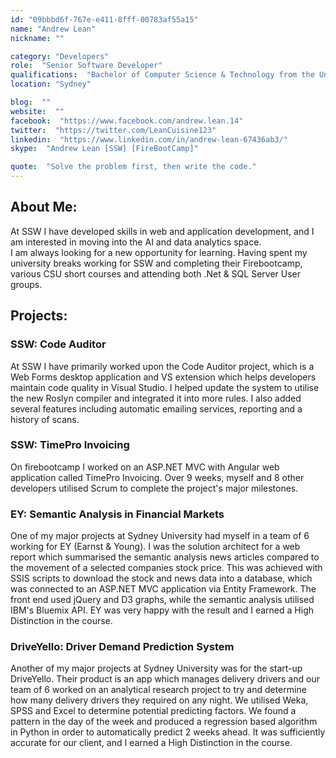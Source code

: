 ```yaml
---
id: "09bbbd6f-767e-e411-8fff-00783af55a15"
name: "Andrew Lean"
nickname: ""

category: "Developers"
role:  "Senior Software Developer"
qualifications:  "Bachelor of Computer Science & Technology from the University of Sydney"
location: "Sydney"

blog:  ""
website:  ""
facebook:  "https://www.facebook.com/andrew.lean.14"
twitter:  "https://twitter.com/LeanCuisine123"
linkedin:  "https://www.linkedin.com/in/andrew-lean-67436ab3/"
skype:  "Andrew Lean [SSW] [FireBootCamp]"

quote:  "Solve the problem first, then write the code."
---
```


## About Me:  

At SSW I have developed skills in web and application development, and I am interested in moving into the AI and data analytics space.   
I am always looking for a new opportunity for learning. Having spent my university breaks working for SSW and completing their Firebootcamp, various CSU short courses and attending both .Net & SQL Server User groups.   

## Projects:  

### SSW: Code Auditor  

At SSW I have primarily worked upon the Code Auditor project, which is a Web Forms desktop application and VS extension which helps developers maintain code quality in Visual Studio. I helped update the system to utilise the new Roslyn compiler and integrated it into more rules. I also added several features including automatic emailing services, reporting and a history of scans.  

### SSW: TimePro Invoicing  

On firebootcamp I worked on an ASP.NET MVC with Angular web application called TimePro Invoicing. Over 9 weeks, myself and 8 other developers utilised Scrum to complete the project's major milestones.  

### EY: Semantic Analysis in Financial Markets  

One of my major projects at Sydney University had myself in a team of 6 working for EY (Earnst & Young). I was the solution architect for a web report which summarised the semantic analysis news articles compared to the movement of a selected companies stock price. This was achieved with SSIS scripts to download the stock and news data into a database, which was connected to an ASP.NET MVC application via Entity Framework. The front end used jQuery and D3 graphs, while the semantic analysis utilised IBM's Bluemix API. EY was very happy with the result and I earned a High Distinction in the course.  

### DriveYello: Driver Demand Prediction System  

Another of my major projects at Sydney University was for the start-up DriveYello. Their product is an app which manages delivery drivers and our team of 6 worked on an analytical research project to try and determine how many delivery drivers they required on any night. We utilised Weka, SPSS and Excel to determine potential predicting factors. We found a pattern in the day of the week and produced a regression based algorithm in Python in order to automatically predict 2 weeks ahead. It was sufficiently accurate for our client, and I earned a High Distinction in the course.  